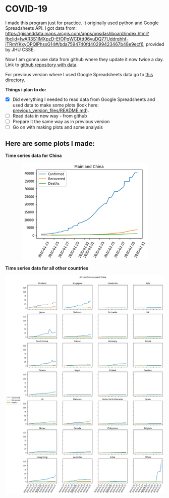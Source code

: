 # COVID-19

I made this program just for practice. It originally used python and Google Spreadsheets API. I got data from: https://gisanddata.maps.arcgis.com/apps/opsdashboard/index.html?fbclid=IwAR3S1IMXpzD-EfOPqWCDttt96vuDQ77Uddrqhhf-iTRmYKxyOPQlPhsxG14#/bda7594740fd40299423467b48e9ecf6, provided by JHU CSSE.

Now I am gonna use data from github where they update it now twice a day.
Link to [github repository with data](https://github.com/CSSEGISandData/COVID-19).

For previous version where I used Google Spreadsheets data go to [this directory](../previous_version_files).

**Things i plan to do:**
- [x] Did everything I needed to read data from Google Spreadsheets and used data to make some plots (look here: [previous_version_files/README.md](../previous_version_files/README.md)).
- [ ] Read data in new way - from github
- [ ] Prepare it the same way as in previous version
- [ ] Go on with making plots and some analysis

<h2>Here are some plots I made:</h2>

**Time series data for China**
<p align="center">
<img src="img/china.png">
</p>

**Time series data for all other countries**
<p align="center">
<img src="img/rest.png">
</p>